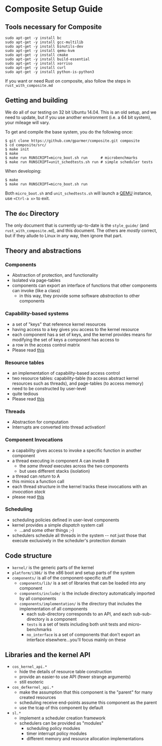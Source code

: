 # Composite Setup Guide

## Tools necessary for Composite
```
sudo apt-get -y install bc  
sudo apt-get -y install gcc-multilib  
sudo apt-get -y install binutils-dev  
sudo apt-get -y install qemu-kvm  
sudo apt-get -y install cmake  
sudo apt-get -y install build-essential  
sudo apt-get -y install xorriso  
sudo apt-get -y install curl  
sudo apt-get -y install python-is-python3
```
If you want or need Rust on composite, also follow the steps in `rust_with_composite.md`
## Getting and building

We do all of our testing on 32 bit Ubuntu 14.04.
This is an old setup, and we need to update, but if you use another environment (i.e. a 64 bit system), your mileage will vary.

To get and compile the base system, you do the following once:

```
$ git clone https://github.com/gparmer/composite.git composite
$ cd composite/src/
$ make init
$ make
$ make run RUNSCRIPT=micro_boot.sh run      # microbenchmarks
$ make run RUNSCRIPT=unit_schedtests.sh run # simple scheduler tests
```

When developing:

```
$ make
$ make run RUNSCRIPT=micro_boot.sh run
```
Both `micro_boot.sh` and `unit_schedtests.sh` will launch a [QEMU](https://www.qemu.org/documentation/) instance, use `<Ctrl-a x>` to exit.
## The `doc` Directory

The only document that is currently up-to-date is the `style_guide/` (and `rust_with_composite.md`),
and this document. The others are *mostly* correct, but if they allude to Linux in any way, then ignore that part.

## Theory and abstractions

### Components

- Abstraction of protection, and functionality
- Isolated via page-tables
- components can export an interface of functions that other components can invoke (like a class)
  + in this way, they provide some software *abstraction* to other components

### Capability-based systems

- a set of "keys" that reference kernel resources
- having access to a key gives you access to the kernel resource
- each component has a set of keys, and the kernel provides means for modifying the set of keys a component has access to
- a row in the access control matrix
- Please read [this](http://www2.seas.gwu.edu/~gparmer/posts/2016-10-31-capability-based-systems.html)

### Resource tables

- an implementation of capability-based access control
- two resource tables: capability-table (to access abstract kernel resources such as threads), and page-tables (to access memory)
- need to be constructed by user-level
- quite tedious
- Please read [this](http://www2.seas.gwu.edu/~gparmer/posts/2016-04-06-capability-based-design.html)

### Threads

- Abstraction for computation
- Interrupts are converted into thread activation!

### Component Invocations

- a capability gives access to invoke a specific function in another component
- a thread executing in component A can invoke B
  + the *same thread* executes across the two components
  + but uses different stacks (isolation)
- a thread can *return* to A
- this mimics a function call
- each thread structure in the kernel tracks these invocations with an *invocation stack*
- please read [this](http://www2.seas.gwu.edu/~gparmer/posts/2016-01-17-composite-component-invocation.html)

### Scheduling

- scheduling policies defined in user-level components
- kernel provides a simple *dispatch* system call
  + ...and some other things ;-)
- schedulers schedule all threads in the system -- not just those that execute exclusively in the scheduler's protection domain

## Code structure

- `kernel/` is the generic parts of the kernel
- `platform/i386/` is the x86 boot and setup parts of the system
- `components/` is all of the component-specific stuff
  + `components/lib/` is a set of libraries that can be loaded into any component
  + `components/include/` is the include directory automatically imported by all components
  + `components/implementation/` is the directory that includes the implementation of all components
    - each sub-directory corresponds to an API, and each sub-sub-directory is a component
    - `tests` is a set of tests including both unit tests and micro-benchmarks
    - `no_interface` is a set of components that don't export an interface elsewhere...you'll focus mainly on these

## Libraries and the kernel API

- `cos_kernel_api.*`
    + hide the details of resource table construction
    + provide an easier-to use API (fewer strange arguments)
    + still esoteric
- `cos_defkernel_api.*`
    + make the assumption that this component is the "parent" for many created resources
    + scheduling receive end-points assume this component as the parent
    + use the tcap of this component by default
- `sl.*`
    + implement a scheduler creation framework
    + schedulers can be provided as "modules"
	    - scheduling policy modules
	    - timer interrupt policy modules
	    - different memory and resource allocation implementations
